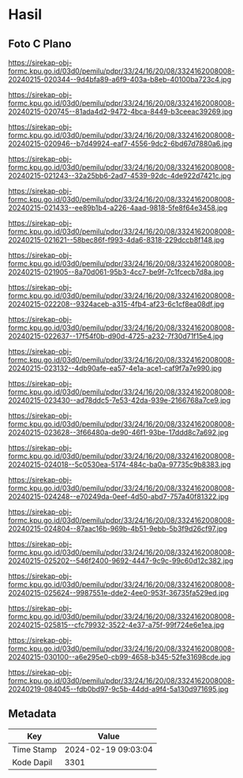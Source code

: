 # Hasil

## Foto C Plano

https://sirekap-obj-formc.kpu.go.id/03d0/pemilu/pdpr/33/24/16/20/08/3324162008008-20240215-020344--9d4bfa89-a6f9-403a-b8eb-40100ba723c4.jpg

https://sirekap-obj-formc.kpu.go.id/03d0/pemilu/pdpr/33/24/16/20/08/3324162008008-20240215-020745--81ada4d2-9472-4bca-8449-b3ceeac39269.jpg

https://sirekap-obj-formc.kpu.go.id/03d0/pemilu/pdpr/33/24/16/20/08/3324162008008-20240215-020946--b7d49924-eaf7-4556-9dc2-6bd67d7880a6.jpg

https://sirekap-obj-formc.kpu.go.id/03d0/pemilu/pdpr/33/24/16/20/08/3324162008008-20240215-021243--32a25bb6-2ad7-4539-92dc-4de922d7421c.jpg

https://sirekap-obj-formc.kpu.go.id/03d0/pemilu/pdpr/33/24/16/20/08/3324162008008-20240215-021433--ee89b1b4-a226-4aad-9818-5fe8f64e3458.jpg

https://sirekap-obj-formc.kpu.go.id/03d0/pemilu/pdpr/33/24/16/20/08/3324162008008-20240215-021621--58bec86f-f993-4da6-8318-229dccb8f148.jpg

https://sirekap-obj-formc.kpu.go.id/03d0/pemilu/pdpr/33/24/16/20/08/3324162008008-20240215-021905--8a70d061-95b3-4cc7-be9f-7c1fcecb7d8a.jpg

https://sirekap-obj-formc.kpu.go.id/03d0/pemilu/pdpr/33/24/16/20/08/3324162008008-20240215-022208--9324aceb-a315-4fb4-af23-6c1cf8ea08df.jpg

https://sirekap-obj-formc.kpu.go.id/03d0/pemilu/pdpr/33/24/16/20/08/3324162008008-20240215-022637--17f54f0b-d90d-4725-a232-7f30d71f15e4.jpg

https://sirekap-obj-formc.kpu.go.id/03d0/pemilu/pdpr/33/24/16/20/08/3324162008008-20240215-023132--4db90afe-ea57-4e1a-ace1-caf9f7a7e990.jpg

https://sirekap-obj-formc.kpu.go.id/03d0/pemilu/pdpr/33/24/16/20/08/3324162008008-20240215-023430--ad78ddc5-7e53-42da-939e-2166768a7ce9.jpg

https://sirekap-obj-formc.kpu.go.id/03d0/pemilu/pdpr/33/24/16/20/08/3324162008008-20240215-023628--3f66480a-de90-46f1-93be-17ddd8c7a692.jpg

https://sirekap-obj-formc.kpu.go.id/03d0/pemilu/pdpr/33/24/16/20/08/3324162008008-20240215-024018--5c0530ea-5174-484c-ba0a-97735c9b8383.jpg

https://sirekap-obj-formc.kpu.go.id/03d0/pemilu/pdpr/33/24/16/20/08/3324162008008-20240215-024248--e70249da-0eef-4d50-abd7-757a40f81322.jpg

https://sirekap-obj-formc.kpu.go.id/03d0/pemilu/pdpr/33/24/16/20/08/3324162008008-20240215-024804--87aac16b-969b-4b51-9ebb-5b3f9d26cf97.jpg

https://sirekap-obj-formc.kpu.go.id/03d0/pemilu/pdpr/33/24/16/20/08/3324162008008-20240215-025202--546f2400-9692-4447-9c9c-99c60d12c382.jpg

https://sirekap-obj-formc.kpu.go.id/03d0/pemilu/pdpr/33/24/16/20/08/3324162008008-20240215-025624--9987551e-dde2-4ee0-953f-36735fa529ed.jpg

https://sirekap-obj-formc.kpu.go.id/03d0/pemilu/pdpr/33/24/16/20/08/3324162008008-20240215-025815--cfc79932-3522-4e37-a75f-99f724e6e1ea.jpg

https://sirekap-obj-formc.kpu.go.id/03d0/pemilu/pdpr/33/24/16/20/08/3324162008008-20240215-030100--a6e295e0-cb99-4658-b345-52fe31698cde.jpg

https://sirekap-obj-formc.kpu.go.id/03d0/pemilu/pdpr/33/24/16/20/08/3324162008008-20240219-084045--fdb0bd97-9c5b-44dd-a9f4-5a130d971695.jpg


## Metadata

| Key        | Value               |
| ---------- | ------------------- |
| Time Stamp | 2024-02-19 09:03:04 |
| Kode Dapil | 3301                |



